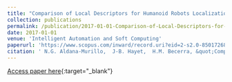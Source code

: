 ```yaml
---
title: "Comparison of Local Descriptors for Humanoid Robots Localization Using a Visual Bag of Words Approach"
collection: publications
permalink: /publication/2017-01-01-Comparison-of-Local-Descriptors-for-Humanoid-Robots-Localization-Using-a-Visual-Bag-of-Words-Approach
date: 2017-01-01
venue: 'Intelligent Automation and Soft Computing'
paperurl: 'https://www.scopus.com/inward/record.uri?eid=2-s2.0-85017268529\&doi=10.1080\%2f10798587.2017.1304508\&partnerID=40\&md5=199112cf34f7e98a7135e5979e34693a'
citation: ' N.G. Aldana-Murillo,  J-B. Hayet,  H.M. Becerra, &quot;Comparison of Local Descriptors for Humanoid Robots Localization Using a Visual Bag of Words Approach.&quot; Intelligent Automation and Soft Computing, 2017.'
---
```

[Access paper here](https://www.scopus.com/inward/record.uri?eid=2-s2.0-85017268529\&doi=10.1080\%2f10798587.2017.1304508\&partnerID=40\&md5=199112cf34f7e98a7135e5979e34693a){:target="_blank"}
